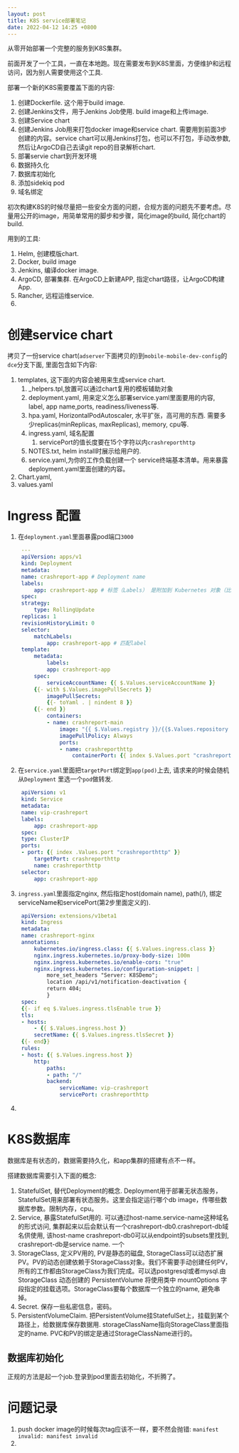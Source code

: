 ```yaml
---
layout: post
title: K8S service部署笔记
date: 2022-04-12 14:25 +0800
---
```

从零开始部署一个完整的服务到K8S集群。

前面开发了一个工具，一直在本地跑。现在需要发布到K8S里面，方便维护和远程访问，因为别人需要使用这个工具.

部署一个新的K8S需要覆盖下面的内容:
1. 创建Dockerfile. 这个用于build image.
2. 创建Jenkins文件，用于Jenkins Job使用. build image和上传image.
3. 创建Service chart
4. 创建Jenkins Job用来打包docker image和service chart. 需要用到前面3步创建的内容。service chart可以用Jenkins打包，也可以不打包，手动改参数, 然后让ArgoCD自己去读git repo的目录解析chart.
5. 部署servie chart到开发环境
6. 数据持久化
7. 数据库初始化
8. 添加sidekiq pod
9. 域名绑定

初次构建K8S的时候尽量把一些安全方面的问题，合规方面的问题先不要考虑。尽量用公开的image，用简单常用的脚步和步骤，简化image的build, 简化chart的build.

用到的工具:
1. Helm, 创建模版chart.
2. Docker, build image
3. Jenkins, 编译docker image.
4. ArgoCD, 部署集群. 在ArgoCD上新建APP, 指定chart路径，让ArgoCD构建App.
5. Rancher, 远程运维service.
6.
# 创建service chart

拷贝了一份service chart(`adserver`下面拷贝的)到`mobile-mobile-dev-config`的`dce`分支下面, 里面包含如下内容:
1. templates, 这下面的内容会被用来生成service chart.
   1. _helpers.tpl,放置可以通过chart复用的模板辅助对象
   2. deployment.yaml, 用来定义怎么部署service.yaml里面要用的内容, label, app name,ports, readiness/liveness等.
   3. hpa.yaml, HorizontalPodAutoscaler, 水平扩张，高可用的东西. 需要多少replicas(minReplicas, maxReplicas), memory, cpu等.
   4. ingress.yaml, 域名配置
      1. servicePort的值长度要在15个字符以内`crashreporthttp`
   5. NOTES.txt, helm install时展示给用户的.
   6. service.yaml,为你的工作负载创建一个 service终端基本清单。用来暴露deployment.yaml里面创建的内容。
2. Chart.yaml,
3. values.yaml


# Ingress 配置

1. 在`deployment.yaml`里面暴露pod端口`3000`
   ~~~yaml
	---
	apiVersion: apps/v1
	kind: Deployment
	metadata:
	name: crashreport-app # Deployment name
	labels:
		app: crashreport-app # 标签（Labels） 是附加到 Kubernetes 对象（比如 Pods）上的键值对。 标签旨在用于指定对用户有意义且相关的对象的标识属性，但不直接对核心系统有语义含义。
	spec:
	strategy:
		type: RollingUpdate
	replicas: 1
	revisionHistoryLimit: 0
	selector:
		matchLabels:
			app: crashreport-app # 匹配label
	template:
		metadata:
			labels:
			app: crashreport-app
		spec:
			serviceAccountName: {{ $.Values.serviceAccountName }}
		{{- with $.Values.imagePullSecrets }}
			imagePullSecrets:
			{{- toYaml . | nindent 8 }}
		{{- end }}
			containers:
			- name: crashreport-main
				image: "{{ $.Values.registry }}/{{$.Values.repository }}:{{ $.Values.version }}" # docker image url
				imagePullPolicy: Always
				ports:
				- name: crashreporthttp
					containerPort: {{ index $.Values.port "crashreporthttp" }} # 暴露给NAT的端口.
	~~~
2. 在`service.yaml`里面把`targetPort`绑定到`app(pod)`上去, 请求来的时候会随机从`Deployment` 里选一个`pod`做转发.
   ~~~yaml
	apiVersion: v1
	kind: Service
	metadata:
	name: vip-crashreport
	labels:
		app: crashreport-app
	spec:
	type: ClusterIP
	ports:
	- port: {{ index .Values.port "crashreporthttp" }}
		targetPort: crashreporthttp
		name: crashreporthttp
	selector:
		app: crashreport-app

	~~~
3. `ingress.yaml`里面指定nginx, 然后指定host(domain name), path(/), 绑定serviceName和servicePort(第2步里面定义的).
   ~~~yaml
	apiVersion: extensions/v1beta1
	kind: Ingress
	metadata:
	name: crashreport-nginx
	annotations:
		kubernetes.io/ingress.class: {{ $.Values.ingress.class }}
		nginx.ingress.kubernetes.io/proxy-body-size: 100m
		nginx.ingress.kubernetes.io/enable-cors: "true"
		nginx.ingress.kubernetes.io/configuration-snippet: |
			more_set_headers "Server: K8SDemo";
			location /api/v1/notification-deactivation {
			return 404;
			}
	spec:
	{{- if eq $.Values.ingress.tlsEnable true }}
	tls:
	- hosts:
		- {{ $.Values.ingress.host }}
		secretName: {{ $.Values.ingress.tlsSecret }}
	{{- end}}
	rules:
	- host: {{ $.Values.ingress.host }}
		http:
			paths:
			- path: "/"
			backend:
				serviceName: vip-crashreport
				servicePort: crashreporthttp
	~~~
4.

# K8S数据库
数据库是有状态的，数据需要持久化，和app集群的搭建有点不一样。

搭建数据库需要引入下面的概念:
1. StatefulSet, 替代Deployment的概念. Deployment用于部署无状态服务，StatefulSet用来部署有状态服务。这里会指定运行哪个db image，传哪些数据库参数。限制内存，cpu。
2. Service, 暴露StatefulSet用的. 可以通过host-name.service-name这种域名的形式访问, 集群起来以后会默认有一个crashreport-db0.crashreport-db域名供使用, 该host-name crashreport-db0可以从endpoint的subsets里找到, crashreport-db是service name. 一个
3. StorageClass, 定义PV用的, PV是静态的磁盘, StorageClass可以动态扩展PV。PV的动态创建依赖于StorageClass对象。我们不需要手动创建任何PV，所有的工作都由StorageClass为我们完成。可以选postgresql或者mysql.由 StorageClass 动态创建的 PersistentVolume 将使用类中 mountOptions 字段指定的挂载选项。StorageClass要每个数据库一个独立的name, 避免串掉。
4. Secret. 保存一些私密信息，密码。
5. PersistentVolumeClaim. 把PersistentVolume挂StatefulSet上，挂载到某个路径上，给数据库保存数据用. storageClassName指向StorageClass里面指定的name. PVC和PV的绑定是通过StorageClassName进行的。

## 数据库初始化
正规的方法是起一个job.登录到pod里面去初始化，不折腾了。

# 问题记录
1. push docker image的时候每次tag应该不一样，要不然会抛错: `manifest invalid: manifest invalid`
2.

